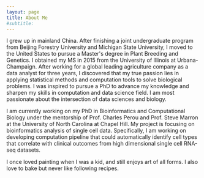 ```yaml
---
layout: page
title: About Me
#subtitle: 
---
```


I grew up in mainland China. After finishing a joint undergraduate program from Beijing Forestry University and Michigan State University, I moved to the United States to pursue a Master's degree in Plant Breeding and Genetics. I obtained my MS in 2015 from the University of Illinois at Urbana-Champaign. After working for a global leading agriculture company as a data analyst for three years, I discovered that my true passion lies in applying statistical methods and computation tools to solve biological problems. I was inspired to pursue a PhD to advance my knowledge and sharpen my skills in computation and data science field. I am most passionate about the intersection of data sciences and biology.

I am currently working on my PhD in Bioinformatics and Computational Biology under the mentorship of Prof. Charles Perou and Prof. Steve Marron at the University of North Carolina at Chapel Hill. My project is focusing on bioinformatics analysis of single cell data. Specifically, I am working on developing computation pipeline that could automatically identify cell types that correlate with clinical outcomes from high dimensional single cell RNA-seq datasets. 

I once loved painting when I was a kid, and still enjoys art of all forms. I also love to bake but never like following recipes. 
